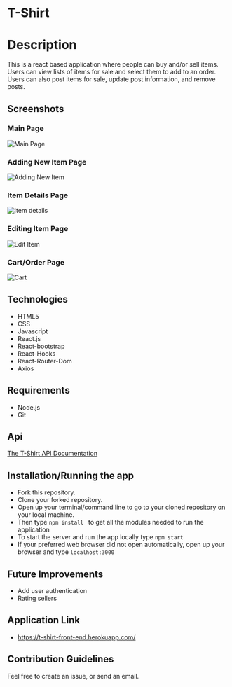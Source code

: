 # T-Shirt

# Description 
This is a react based application where people can buy and/or sell items. Users can view lists of items for sale and select them to add to an order. Users can also post items for sale, update post information, and remove posts.

## Screenshots
### Main Page
![Main Page](https://user-images.githubusercontent.com/58488936/135542225-9d96167a-81b3-4811-b3fc-944c2606ac7c.png)

### Adding New Item Page
![Adding New Item](https://user-images.githubusercontent.com/58488936/135542267-259a9b64-ebcd-403e-8641-05e397e55175.png)

### Item Details Page
![Item details](https://user-images.githubusercontent.com/58488936/135542331-c49dd449-e7b7-4901-a1ee-5f8fbed91cbb.png)

### Editing Item Page
![Edit Item](https://user-images.githubusercontent.com/58488936/135542285-d65a91c6-d006-4438-8768-8e9160b5736f.png)

### Cart/Order Page
![Cart](https://user-images.githubusercontent.com/58488936/135542310-694af1da-fa4a-4646-8181-c4279a14bc7c.png)

## Technologies
- HTML5
- CSS
- Javascript
- React.js
- React-bootstrap
- React-Hooks
- React-Router-Dom
- Axios

## Requirements
- Node.js
- Git

## Api
[The T-Shirt API Documentation](https://github.com/racevedo12/T-Shirt-Back-End)

## Installation/Running the app
- Fork this repository.
- Clone your forked repository.
- Open up your terminal/command line to go to your cloned repository on your local machine.
- Then type ```npm install ```  to get all the modules needed to run the application
- To start the server and run the app locally type ```npm start```
- If your preferred web browser did not open automatically, open up your browser and type ```localhost:3000```

## Future Improvements
- Add user authentication
- Rating sellers

## Application Link
* https://t-shirt-front-end.herokuapp.com/

## Contribution Guidelines
Feel free to create an issue, or send an email.
